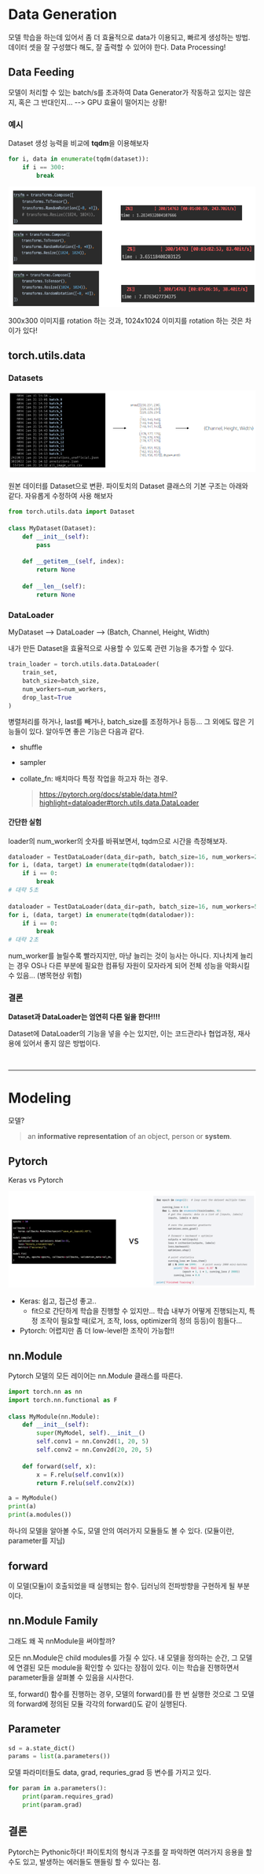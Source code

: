 # Data Generation

모델 학습을 하는데 있어서 좀 더 효율적으로 data가 이용되고, 빠르게 생성하는 방법. 데이터 셋을 잘 구성했다 해도, 잘 출력할 수 있어야 한다. Data Processing!

## Data Feeding

모델이 처리할 수 있는 batch/s를 초과하여 Data Generator가 작동하고 있지는 않은지, 혹은 그 반대인지... --> GPU 효율이 떨어지는 상황!

### 예시

Dataset 생성 능력을 비교에 **tqdm**을 이용해보자

```python
for i, data in enumerate(tqdm(dataset)):
    if i == 300:
        break
```

![](006.PNG)

300x300 이미지를 rotation 하는 것과, 1024x1024 이미지를 rotation 하는 것은 차이가 있다!

## torch.utils.data

### Datasets

![](007.PNG)

원본 데이터를 Dataset으로 변환. 파이토치의 Dataset 클래스의 기본 구조는 아래와 같다. 자유롭게 수정하여 사용 해보자

```python
from torch.utils.data import Dataset

class MyDataset(Dataset):
    def __init__(self):
        pass

    def __getitem__(self, index):
        return None

    def __len__(self):
        return None
```

### DataLoader

MyDataset --> DataLoader --> (Batch, Channel, Height, Width)

내가 만든 Dataset을 효율적으로 사용할 수 있도록 관련 기능을 추가할 수 있다.

```python
train_loader = torch.utils.data.DataLoader(
    train_set,
    batch_size=batch_size,
    num_workers=num_workers,
    drop_last=True
)
```

병렬처리를 하거나, last를 빼거나, batch_size를 조정하거나 등등... 그 외에도 많은 기능들이 있다. 알아두면 좋은 기능은 다음과 같다.

- shuffle
- sampler
- collate_fn: 배치마다 특정 작업을 하고자 하는 경우.

  > https://pytorch.org/docs/stable/data.html?highlight=dataloader#torch.utils.data.DataLoader

#### 간단한 실험

loader의 num_worker의 숫자를 바꿔보면서, tqdm으로 시간을 측정해보자.

```python
dataloader = TestDataLoader(data_dir=path, batch_size=16, num_workers=2)
for i, (data, target) in enumerate(tqdm(datalodaer)):
    if i == 0:
        break
# 대략 5초

dataloader = TestDataLoader(data_dir=path, batch_size=16, num_workers=5)
for i, (data, target) in enumerate(tqdm(datalodaer)):
    if i == 0:
        break
# 대략 2초
```

num_worker를 늘릴수록 빨라지지만, 마냥 늘리는 것이 능사는 아니다. 지나치게 늘리는 경우 OS나 다른 부분에 필요한 컴퓨팅 자원이 모자라게 되어 전체 성능을 악화시킬 수 있음... (병목현상 위험)

### 결론

**Dataset과 DataLoader는 엄연히 다른 일을 한다!!!!**

Dataset에 DataLoader의 기능을 넣을 수는 있지만, 이는 코드관리나 협업과정, 재사용에 있어서 좋지 않은 방법이다.

</br>
<hr>

# Modeling

모델?

> an **informative representation** of an object, person or **system**.

## Pytorch

Keras vs Pytorch

![](008.PNG)

- Keras: 쉽고, 접근성 좋고..
  - fit으로 간단하게 학습을 진행할 수 있지만... 학습 내부가 어떻게 진행되는지, 특정 조작이 필요할 때(로거, 조작, loss, optimizer의 정의 등등)이 힘들다...
- Pytorch: 어렵지만 좀 더 low-level한 조작이 가능함!!

## nn.Module

Pytorch 모델의 모든 레이어는 nn.Module 클래스를 따른다.

```python
import torch.nn as nn
import torch.nn.functional as F

class MyModule(nn.Module):
    def __init__(self):
        super(MyModel, self).__init__()
        self.conv1 = nn.Conv2d(1, 20, 5)
        self.conv2 = nn.Conv2d(20, 20, 5)

    def forward(self, x):
        x = F.relu(self.conv1(x))
        return F.relu(self.conv2(x))
```

```python
a = MyModule()
print(a)
print(a.modules())
```

하나의 모델을 알아볼 수도, 모델 안의 여러가지 모듈들도 볼 수 있다. (모듈이란, parameter를 지님)

## forward

이 모델(모듈)이 호출되었을 때 실행되는 함수. 딥러닝의 전파방향을 구현하게 될 부분이다.

## nn.Module Family

그래도 왜 꼭 nnModule을 써야할까?

모든 nn.Module은 child modules를 가질 수 있다. 내 모델을 정의하는 순간, 그 모델에 연결된 모든 module을 확인할 수 있다는 장점이 있다. 이는 학습을 진행하면서 parameter들을 살펴볼 수 있음을 시사한다.

또, forward() 함수를 진행하는 경우, 모델의 forward()를 한 번 실행한 것으로 그 모델의 forward에 정의된 모듈 각각의 forward()도 같이 실행된다.

## Parameter

```python
sd = a.state_dict()
params = list(a.parameters())
```

모델 파라미터들도 data, grad, requries_grad 등 변수를 가지고 있다.

```python
for param in a.parameters():
    print(param.requires_grad)
    print(param.grad)
```

## 결론

Pytorch는 Pythonic하다! 파이토치의 형식과 구조를 잘 파악하면 여러가지 응용을 할 수도 있고, 발생하는 에러들도 핸들링 할 수 있다는 점.
